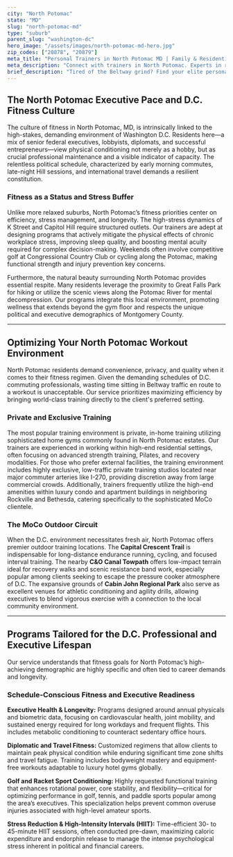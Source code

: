 ```yaml
---
city: "North Potomac"
state: "MD"
slug: "north-potomac-md"
type: "suburb"
parent_slug: "washington-dc"
hero_image: "/assets/images/north-potomac-md-hero.jpg"
zip_codes: ["20878", "20879"]
meta_title: "Personal Trainers in North Potomac MD | Family & Residential Fitness"
meta_description: "Connect with trainers in North Potomac. Experts in residential community gyms, family fitness, and specialized routines."
brief_description: "Tired of the Beltway grind? Find your elite personal trainer in North Potomac, MD. We specialize in matching busy Montgomery County executives and federal professionals with certified experts who understand the D.C. pace and the North Potomac lifestyle. Achieve maximum results with minimal schedule disruption. Whether it’s in-home luxury training near Falls Road or tailored strength sessions for marathon season, start your transformation today. Book your complimentary fitness consultation and reclaim your peak performance."
---
```

## The North Potomac Executive Pace and D.C. Fitness Culture

The culture of fitness in North Potomac, MD, is intrinsically linked to the high-stakes, demanding environment of Washington D.C. Residents here—a mix of senior federal executives, lobbyists, diplomats, and successful entrepreneurs—view physical conditioning not merely as a hobby, but as crucial professional maintenance and a visible indicator of capacity. The relentless political schedule, characterized by early morning commutes, late-night Hill sessions, and international travel demands a resilient constitution.

### Fitness as a Status and Stress Buffer

Unlike more relaxed suburbs, North Potomac’s fitness priorities center on efficiency, stress management, and longevity. The high-stress dynamics of K Street and Capitol Hill require structured outlets. Our trainers are adept at designing programs that actively mitigate the physical effects of chronic workplace stress, improving sleep quality, and boosting mental acuity required for complex decision-making. Weekends often involve competitive golf at Congressional Country Club or cycling along the Potomac, making functional strength and injury prevention key concerns.

Furthermore, the natural beauty surrounding North Potomac provides essential respite. Many residents leverage the proximity to Great Falls Park for hiking or utilize the scenic views along the Potomac River for mental decompression. Our programs integrate this local environment, promoting wellness that extends beyond the gym floor and respects the unique political and executive demographics of Montgomery County.

---

## Optimizing Your North Potomac Workout Environment

North Potomac residents demand convenience, privacy, and quality when it comes to their fitness regimen. Given the demanding schedules of D.C. commuting professionals, wasting time sitting in Beltway traffic en route to a workout is unacceptable. Our service prioritizes maximizing efficiency by bringing world-class training directly to the client's preferred setting.

### Private and Exclusive Training

The most popular training environment is private, in-home training utilizing sophisticated home gyms commonly found in North Potomac estates. Our trainers are experienced in working within high-end residential settings, often focusing on advanced strength training, Pilates, and recovery modalities. For those who prefer external facilities, the training environment includes highly exclusive, low-traffic private training studios located near major commuter arteries like I-270, providing discretion away from large commercial crowds. Additionally, trainers frequently utilize the high-end amenities within luxury condo and apartment buildings in neighboring Rockville and Bethesda, catering specifically to the sophisticated MoCo clientele.

### The MoCo Outdoor Circuit

When the D.C. environment necessitates fresh air, North Potomac offers premier outdoor training locations. The **Capital Crescent Trail** is indispensable for long-distance endurance running, cycling, and focused interval training. The nearby **C&O Canal Towpath** offers low-impact terrain ideal for recovery walks and scenic resistance band work, especially popular among clients seeking to escape the pressure cooker atmosphere of D.C. The expansive grounds of **Cabin John Regional Park** also serve as excellent venues for athletic conditioning and agility drills, allowing executives to blend vigorous exercise with a connection to the local community environment.

---

## Programs Tailored for the D.C. Professional and Executive Lifespan

Our service understands that fitness goals for North Potomac’s high-achieving demographic are highly specific and often tied to career demands and longevity.

### Schedule-Conscious Fitness and Executive Readiness

**Executive Health & Longevity:** Programs designed around annual physicals and biometric data, focusing on cardiovascular health, joint mobility, and sustained energy required for long workdays and frequent flights. This includes metabolic conditioning to counteract sedentary office hours.

**Diplomatic and Travel Fitness:** Customized regimens that allow clients to maintain peak physical condition while enduring significant time zone shifts and travel fatigue. Training includes bodyweight mastery and equipment-free workouts adaptable to luxury hotel gyms globally.

**Golf and Racket Sport Conditioning:** Highly requested functional training that enhances rotational power, core stability, and flexibility—critical for optimizing performance in golf, tennis, and paddle sports popular among the area’s executives. This specialization helps prevent common overuse injuries associated with high-level amateur sports.

**Stress Reduction & High-Intensity Intervals (HIIT):** Time-efficient 30- to 45-minute HIIT sessions, often conducted pre-dawn, maximizing caloric expenditure and endorphin release to manage the intense psychological stress inherent in political and financial careers.